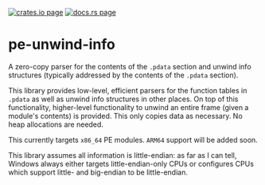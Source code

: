 [![crates.io page](https://img.shields.io/crates/v/pe-unwind-info.svg)](https://crates.io/crates/pe-unwind-info)
[![docs.rs page](https://docs.rs/pe-unwind-info/badge.svg)](https://docs.rs/pe-unwind-info/)

# pe-unwind-info

A zero-copy parser for the contents of the `.pdata` section and unwind info structures (typically
addressed by the contents of the `.pdata` section).

This library provides low-level, efficient parsers for the function tables in `.pdata` as well as
unwind info structures in other places. On top of this functionality, higher-level functionality to unwind an entire
frame (given a module's contents) is provided. This only copies data as necessary. No heap
allocations are needed.

This currently targets `x86_64` PE modules. `ARM64` support will be added soon.

This library assumes all information is little-endian: as far as I can tell, Windows always either
targets little-endian-only CPUs or configures CPUs which support little- and big-endian to be
little-endian.
